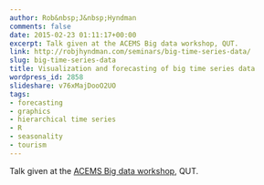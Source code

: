 ```yaml
---
author: Rob&nbsp;J&nbsp;Hyndman
comments: false
date: 2015-02-23 01:11:17+00:00
excerpt: Talk given at the ACEMS Big data workshop, QUT.
link: http://robjhyndman.com/seminars/big-time-series-data/
slug: big-time-series-data
title: Visualization and forecasting of big time series data
wordpress_id: 2858
slideshare: v76xMajDooO2UO
tags:
- forecasting
- graphics
- hierarchical time series
- R
- seasonality
- tourism
---
```


Talk given at the [ACEMS Big data workshop](http://acems.org.au/statistical-modelling-and-analysis-of-big-data-workshop-2015/), QUT.








